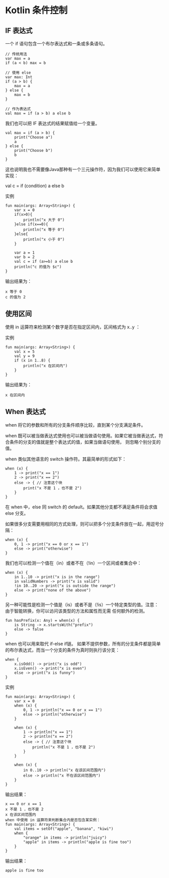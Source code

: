 # Kotlin 条件控制
## IF 表达式
一个 if 语句包含一个布尔表达式和一条或多条语句。

	// 传统用法
	var max = a 
	if (a < b) max = b
	
	// 使用 else 
	var max: Int
	if (a > b) {
	    max = a
	} else {
	    max = b
	}
	 
	// 作为表达式
	val max = if (a > b) a else b

我们也可以把 IF 表达式的结果赋值给一个变量。

	val max = if (a > b) {
	    print("Choose a")
	    a
	} else {
	    print("Choose b")
	    b
	}

这也说明我也不需要像Java那种有一个三元操作符，因为我们可以使用它来简单实现：

val c = if (condition) a else b

实例

	fun main(args: Array<String>) {
	    var x = 0
	    if(x>0){
	        println("x 大于 0")
	    }else if(x==0){
	        println("x 等于 0")
	    }else{
	        println("x 小于 0")
	    }
	
	    var a = 1
	    var b = 2
	    val c = if (a>=b) a else b
	    println("c 的值为 $c")
	}

输出结果为：

	x 等于 0
	c 的值为 2

## 使用区间

使用 in 运算符来检测某个数字是否在指定区间内，区间格式为 x..y ：

实例

	fun main(args: Array<String>) {
	    val x = 5
	    val y = 9
	    if (x in 1..8) {
	        println("x 在区间内")
	    }
	}

输出结果为：

	x 在区间内

## When 表达式
when 将它的参数和所有的分支条件顺序比较，直到某个分支满足条件。

when 既可以被当做表达式使用也可以被当做语句使用。如果它被当做表达式，符合条件的分支的值就是整个表达式的值，如果当做语句使用， 则忽略个别分支的值。

when 类似其他语言的 switch 操作符。其最简单的形式如下：

	when (x) {
	    1 -> print("x == 1")
	    2 -> print("x == 2")
	    else -> { // 注意这个块
	        print("x 不是 1 ，也不是 2")
	    }
	}
在 when 中，else 同 switch 的 default。如果其他分支都不满足条件将会求值 else 分支。

如果很多分支需要用相同的方式处理，则可以把多个分支条件放在一起，用逗号分隔：

	when (x) {
	    0, 1 -> print("x == 0 or x == 1")
	    else -> print("otherwise")
	}

我们也可以检测一个值在（in）或者不在（!in）一个区间或者集合中：

	when (x) {
	    in 1..10 -> print("x is in the range")
	    in validNumbers -> print("x is valid")
	    !in 10..20 -> print("x is outside the range")
	    else -> print("none of the above")
	}

另一种可能性是检测一个值是（is）或者不是（!is）一个特定类型的值。注意： 由于智能转换，你可以访问该类型的方法和属性而无需 任何额外的检测。

	fun hasPrefix(x: Any) = when(x) {
	    is String -> x.startsWith("prefix")
	    else -> false
	}

when 也可以用来取代 if-else if链。 如果不提供参数，所有的分支条件都是简单的布尔表达式，而当一个分支的条件为真时则执行该分支：

	when {
	    x.isOdd() -> print("x is odd")
	    x.isEven() -> print("x is even")
	    else -> print("x is funny")
	}

实例
	
	fun main(args: Array<String>) {
	    var x = 0
	    when (x) {
	        0, 1 -> println("x == 0 or x == 1")
	        else -> println("otherwise")
	    }
	
	    when (x) {
	        1 -> println("x == 1")
	        2 -> println("x == 2")
	        else -> { // 注意这个块
	            println("x 不是 1 ，也不是 2")
	        }
	    }
	
	    when (x) {
	        in 0..10 -> println("x 在该区间范围内")
	        else -> println("x 不在该区间范围内")
	    }
	}

输出结果：

	x == 0 or x == 1
	x 不是 1 ，也不是 2
	x 在该区间范围内
	when 中使用 in 运算符来判断集合内是否包含某实例：
	fun main(args: Array<String>) {
	    val items = setOf("apple", "banana", "kiwi")
	    when {
	        "orange" in items -> println("juicy")
	        "apple" in items -> println("apple is fine too")
	    }
	}

输出结果：

	apple is fine too